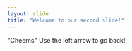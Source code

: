 ```yaml
---
layout: slide
title: "Welcome to our second slide!"
---
```

"Cheems"
Use the left arrow to go back!
